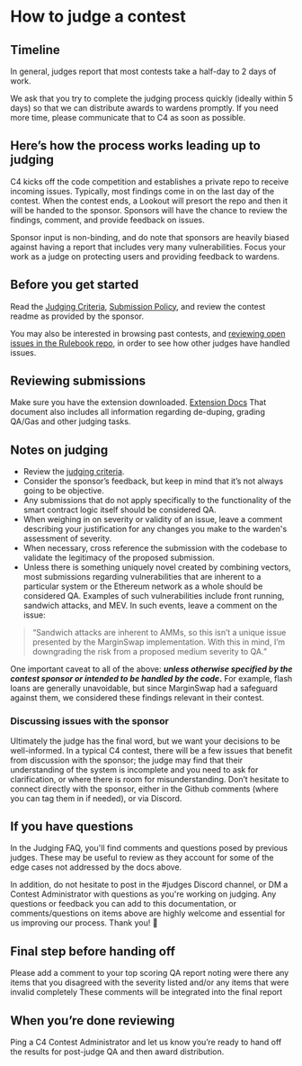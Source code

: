 # How to judge a contest

## Timeline

In general, judges report that most contests take a half-day to 2 days of work.

We ask that you try to complete the judging process quickly (ideally within 5 days) so that we can distribute awards to wardens promptly. If you need more time, please communicate that to C4 as soon as possible.

## Here’s how the process works leading up to judging

C4 kicks off the code competition and establishes a private repo to receive incoming issues. Typically, most findings come in on the last day of the contest. When the contest ends, a Lookout will presort the repo and then it will be handed to the sponsor. Sponsors will have the chance to review the findings, comment, and provide feedback on issues.

Sponsor input is non-binding, and do note that sponsors are heavily biased against having a report that includes very many vulnerabilities. Focus your work as a judge on protecting users and providing feedback to wardens.

## Before you get started

Read the [Judging Criteria](../wardens/judging-criteria.md), [Submission Policy](../wardens/submission-policy.md), and review the contest readme as provided by the sponsor.

You may also be interested in browsing past contests, and [reviewing open issues in the Rulebook repo](https://github.com/code-423n4/rulebook/issues), in order to see how other judges have handled issues.

## Reviewing submissions
Make sure you have the extension downloaded. [Extension Docs](https://www.notion.so/code4rena/Judges-C4-Extension-docs-ab1bedd976f94c10bc1ea0f9b21ac8c7)
That document also includes all information regarding de-duping, grading QA/Gas and other judging tasks.

## Notes on judging

* Review the [judging criteria](https://docs.code4rena.com/roles/wardens/judging-criteria).
* Consider the sponsor’s feedback, but keep in mind that it’s not always going to be objective.
* Any submissions that do not apply specifically to the functionality of the smart contract logic itself should be considered QA.
* When weighing in on severity or validity of an issue, leave a comment describing your justification for any changes you make to the warden's assessment of severity.
* When necessary, cross reference the submission with the codebase to validate the legitimacy of the proposed submission.
* Unless there is something uniquely novel created by combining vectors, most submissions regarding vulnerabilities that are inherent to a particular system or the Ethereum network as a whole should be considered QA. Examples of such vulnerabilities include front running, sandwich attacks, and MEV. In such events, leave a comment on the issue:

> “Sandwich attacks are inherent to AMMs, so this isn’t a unique issue presented by the MarginSwap implementation. With this in mind, I’m downgrading the risk from a proposed medium severity to QA.”

One important caveat to all of the above: _**unless otherwise specified by the contest sponsor or intended to be handled by the code**_**.** For example, flash loans are generally unavoidable, but since MarginSwap had a safeguard against them, we considered these findings relevant in their contest.

### Discussing issues with the sponsor

Ultimately the judge has the final word, but we want your decisions to be well-informed.  In a typical C4 contest, there will be a few issues that benefit from discussion with the sponsor; the judge may find that their understanding of the system is incomplete and you need to ask for clarification, or where there is room for misunderstanding. Don’t hesitate to connect directly with the sponsor, either in the Github comments (where you can tag them in if needed), or via Discord.

## If you have questions

In the Judging FAQ, you'll find comments and questions posed by previous judges. These may be useful to review as they account for some of the edge cases not addressed by the docs above.

In addition, do not hesitate to post in the #judges Discord channel, or DM a Contest Administrator with questions as you're working on judging. Any questions or feedback you can add to this documentation, or comments/questions on items above are highly welcome and essential for us improving our process. Thank you! 🙏

## Final step before handing off

Please add a comment to your top scoring QA report noting were there any items that you disagreed with the severity listed and/or any items that were invalid completely These comments will be integrated into the final report

## When you’re done reviewing

Ping a C4 Contest Administrator and let us know you’re ready to hand off the results for post-judge QA and then award distribution.
